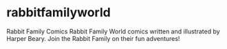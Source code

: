 # rabbitfamilyworld
Rabbit Family Comics
Rabbit Family World comics written and illustrated by Harper Beary.
Join the Rabbit Family on their fun adventures!
